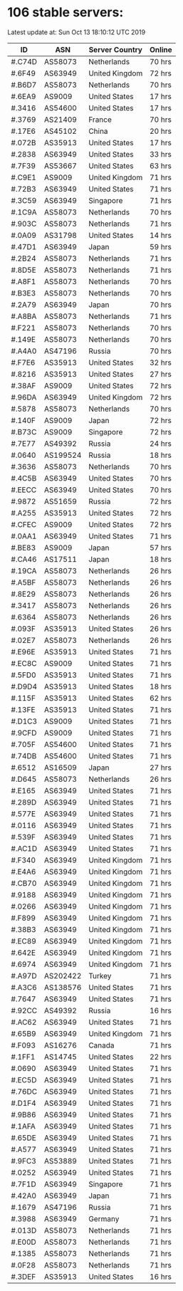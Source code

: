 # 106 stable servers:

Latest update at: Sun Oct 13 18:10:12 UTC 2019

| ID | ASN | Server Country | Online |
| -- | --- | -------------- | ------ |
| #.C74D | AS58073 | Netherlands | 70 hrs |
| #.6F49 | AS63949 | United Kingdom | 72 hrs |
| #.B6D7 | AS58073 | Netherlands | 70 hrs |
| #.6EA9 | AS9009 | United States | 17 hrs |
| #.3416 | AS54600 | United States | 17 hrs |
| #.3769 | AS21409 | France | 70 hrs |
| #.17E6 | AS45102 | China | 20 hrs |
| #.072B | AS35913 | United States | 17 hrs |
| #.2838 | AS63949 | United States | 33 hrs |
| #.7F39 | AS53667 | United States | 63 hrs |
| #.C9E1 | AS9009 | United Kingdom | 71 hrs |
| #.72B3 | AS63949 | United States | 71 hrs |
| #.3C59 | AS63949 | Singapore | 71 hrs |
| #.1C9A | AS58073 | Netherlands | 70 hrs |
| #.903C | AS58073 | Netherlands | 71 hrs |
| #.0A09 | AS31798 | United States | 14 hrs |
| #.47D1 | AS63949 | Japan | 59 hrs |
| #.2B24 | AS58073 | Netherlands | 71 hrs |
| #.8D5E | AS58073 | Netherlands | 71 hrs |
| #.A8F1 | AS58073 | Netherlands | 70 hrs |
| #.B3E3 | AS58073 | Netherlands | 70 hrs |
| #.2A79 | AS63949 | Japan | 70 hrs |
| #.A8BA | AS58073 | Netherlands | 71 hrs |
| #.F221 | AS58073 | Netherlands | 70 hrs |
| #.149E | AS58073 | Netherlands | 70 hrs |
| #.A4A0 | AS47196 | Russia | 70 hrs |
| #.F7E6 | AS35913 | United States | 32 hrs |
| #.8216 | AS35913 | United States | 27 hrs |
| #.38AF | AS9009 | United States | 72 hrs |
| #.96DA | AS63949 | United Kingdom | 72 hrs |
| #.5878 | AS58073 | Netherlands | 70 hrs |
| #.140F | AS9009 | Japan | 72 hrs |
| #.B73C | AS9009 | Singapore | 72 hrs |
| #.7E77 | AS49392 | Russia | 24 hrs |
| #.0640 | AS199524 | Russia | 18 hrs |
| #.3636 | AS58073 | Netherlands | 70 hrs |
| #.4C5B | AS63949 | United States | 70 hrs |
| #.EECC | AS63949 | United States | 70 hrs |
| #.9872 | AS51659 | Russia | 72 hrs |
| #.A255 | AS35913 | United States | 72 hrs |
| #.CFEC | AS9009 | United States | 72 hrs |
| #.0AA1 | AS63949 | United States | 71 hrs |
| #.BE83 | AS9009 | Japan | 57 hrs |
| #.CA46 | AS17511 | Japan | 18 hrs |
| #.19CA | AS58073 | Netherlands | 26 hrs |
| #.A5BF | AS58073 | Netherlands | 26 hrs |
| #.8E29 | AS58073 | Netherlands | 26 hrs |
| #.3417 | AS58073 | Netherlands | 26 hrs |
| #.6364 | AS58073 | Netherlands | 26 hrs |
| #.093F | AS35913 | United States | 26 hrs |
| #.02E7 | AS58073 | Netherlands | 26 hrs |
| #.E96E | AS35913 | United States | 71 hrs |
| #.EC8C | AS9009 | United States | 71 hrs |
| #.5FD0 | AS35913 | United States | 71 hrs |
| #.D9D4 | AS35913 | United States | 18 hrs |
| #.115F | AS35913 | United States | 62 hrs |
| #.13FE | AS35913 | United States | 71 hrs |
| #.D1C3 | AS9009 | United States | 71 hrs |
| #.9CFD | AS9009 | United States | 71 hrs |
| #.705F | AS54600 | United States | 71 hrs |
| #.74DB | AS54600 | United States | 71 hrs |
| #.6512 | AS16509 | Japan | 27 hrs |
| #.D645 | AS58073 | Netherlands | 26 hrs |
| #.E165 | AS63949 | United States | 71 hrs |
| #.289D | AS63949 | United States | 71 hrs |
| #.577E | AS63949 | United States | 71 hrs |
| #.0116 | AS63949 | United States | 71 hrs |
| #.539F | AS63949 | United States | 71 hrs |
| #.AC1D | AS63949 | United States | 71 hrs |
| #.F340 | AS63949 | United Kingdom | 71 hrs |
| #.E4A6 | AS63949 | United Kingdom | 71 hrs |
| #.CB70 | AS63949 | United Kingdom | 71 hrs |
| #.9188 | AS63949 | United Kingdom | 71 hrs |
| #.0266 | AS63949 | United Kingdom | 71 hrs |
| #.F899 | AS63949 | United Kingdom | 71 hrs |
| #.38B3 | AS63949 | United Kingdom | 71 hrs |
| #.EC89 | AS63949 | United Kingdom | 71 hrs |
| #.642E | AS63949 | United Kingdom | 71 hrs |
| #.6974 | AS63949 | United Kingdom | 71 hrs |
| #.A97D | AS202422 | Turkey | 71 hrs |
| #.A3C6 | AS138576 | United States | 71 hrs |
| #.7647 | AS63949 | United States | 71 hrs |
| #.92CC | AS49392 | Russia | 16 hrs |
| #.AC62 | AS63949 | United States | 71 hrs |
| #.65B9 | AS63949 | United Kingdom | 71 hrs |
| #.F093 | AS16276 | Canada | 71 hrs |
| #.1FF1 | AS14745 | United States | 22 hrs |
| #.0690 | AS63949 | United States | 71 hrs |
| #.EC5D | AS63949 | United States | 71 hrs |
| #.76DC | AS63949 | United States | 71 hrs |
| #.D1F4 | AS63949 | United States | 71 hrs |
| #.9B86 | AS63949 | United States | 71 hrs |
| #.1AFA | AS63949 | United States | 71 hrs |
| #.65DE | AS63949 | United States | 71 hrs |
| #.A577 | AS63949 | United States | 71 hrs |
| #.9FC3 | AS53889 | United States | 71 hrs |
| #.0252 | AS63949 | United States | 71 hrs |
| #.7F1D | AS63949 | Singapore | 71 hrs |
| #.42A0 | AS63949 | Japan | 71 hrs |
| #.1679 | AS47196 | Russia | 71 hrs |
| #.3988 | AS63949 | Germany | 71 hrs |
| #.013D | AS58073 | Netherlands | 71 hrs |
| #.E00D | AS58073 | Netherlands | 71 hrs |
| #.1385 | AS58073 | Netherlands | 71 hrs |
| #.0F28 | AS58073 | Netherlands | 71 hrs |
| #.3DEF | AS35913 | United States | 16 hrs |

